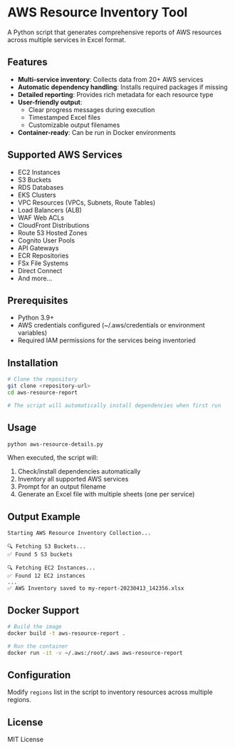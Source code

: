 # AWS Resource Inventory Tool

A Python script that generates comprehensive reports of AWS resources across multiple services in Excel format.

## Features

- **Multi-service inventory**: Collects data from 20+ AWS services
- **Automatic dependency handling**: Installs required packages if missing
- **Detailed reporting**: Provides rich metadata for each resource type
- **User-friendly output**: 
  - Clear progress messages during execution
  - Timestamped Excel files
  - Customizable output filenames
- **Container-ready**: Can be run in Docker environments

## Supported AWS Services

- EC2 Instances
- S3 Buckets
- RDS Databases
- EKS Clusters
- VPC Resources (VPCs, Subnets, Route Tables)
- Load Balancers (ALB)
- WAF Web ACLs
- CloudFront Distributions
- Route 53 Hosted Zones
- Cognito User Pools
- API Gateways
- ECR Repositories
- FSx File Systems
- Direct Connect
- And more...

## Prerequisites

- Python 3.9+
- AWS credentials configured (~/.aws/credentials or environment variables)
- Required IAM permissions for the services being inventoried

## Installation

```bash
# Clone the repository
git clone <repository-url>
cd aws-resource-report

# The script will automatically install dependencies when first run
```

## Usage

```bash
python aws-resource-details.py
```

When executed, the script will:
1. Check/install dependencies automatically
2. Inventory all supported AWS services
3. Prompt for an output filename
4. Generate an Excel file with multiple sheets (one per service)

## Output Example

```
Starting AWS Resource Inventory Collection...

🔍 Fetching S3 Buckets...
✅ Found 5 S3 buckets

🔍 Fetching EC2 Instances...
✅ Found 12 EC2 instances
...
✅ AWS Inventory saved to my-report-20230413_142356.xlsx
```

## Docker Support

```bash
# Build the image
docker build -t aws-resource-report .

# Run the container
docker run -it -v ~/.aws:/root/.aws aws-resource-report
```

## Configuration

Modify `regions` list in the script to inventory resources across multiple regions.

## License

MIT License
